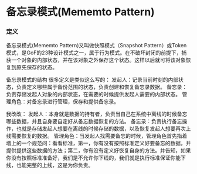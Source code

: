 # 备忘录模式(Mememto Pattern)

### 定义  
备忘录模式(Mememto Pattern)又叫做快照模式（Snapshot Pattern）或Token模式，是GoF的23种设计模式之一，属于行为模式。在不破坏封闭的前提下，捕获一个对象的内部状态，并在该对象之外保存这个状态。这样以后就可将该对象恢复到原先保存的状态。


备忘录模式的结构
很多定义是类似这么写的：
发起人：记录当前时刻的内部状态，负责定义哪些属于备份范围的状态，负责创建和恢复备忘录数据。
备忘录：负责存储发起人对象的内部状态，在需要的时候提供发起人需要的内部状态。
管理角色：对备忘录进行管理，保存和提供备忘录。

我改改：
发起人：本身就是数据的持有者，负责当自己在系统中离线的时候备忘哪些数据，并且自身要自定好从备忘数据恢复的方法。
备忘录：负责执行备忘操作，也就是存储发起人想要在离线的时候存储的数据，以及恢复发起人想要再次上线需要恢复的数据。
管理角色：当发起人找需要备忘的时候，管理角色首先指着墙上的一个规范问：看看标准，第一，你有没有按照标准定义好要备忘的数据，并提供提供这些数据的方法；第二，你有没有定义好恢复自身的方法。并告知，如果你没有按照标准准备好，我们是不允许你下线的，我们就是执行标准保证你能下线，也能完整的上线，这是为你负责。
